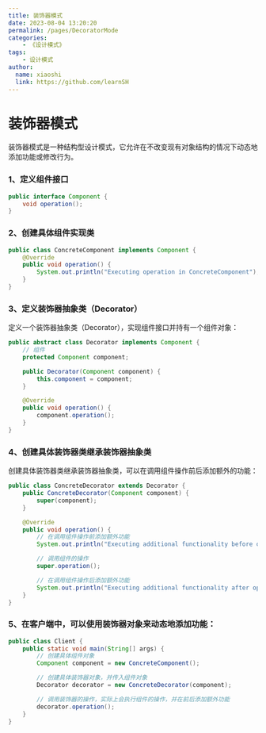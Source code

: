 ```yaml
---
title: 装饰器模式
date: 2023-08-04 13:20:20
permalink: /pages/DecoratorMode
categories:
    - 《设计模式》
tags:
    - 设计模式
author:
  name: xiaoshi
  link: https://github.com/learnSH
---
```


# 装饰器模式
装饰器模式是一种结构型设计模式，它允许在不改变现有对象结构的情况下动态地添加功能或修改行为。

### 1、定义组件接口

```java
public interface Component {
    void operation();
}
```

### 2、创建具体组件实现类
```java
public class ConcreteComponent implements Component {
    @Override
    public void operation() {
        System.out.println("Executing operation in ConcreteComponent");
    }
}
```

### 3、定义装饰器抽象类（Decorator）
定义一个装饰器抽象类（Decorator），实现组件接口并持有一个组件对象：
```java
public abstract class Decorator implements Component {
    // 组件
    protected Component component;

    public Decorator(Component component) {
        this.component = component;
    }

    @Override
    public void operation() {
        component.operation();
    }
}
```

### 4、创建具体装饰器类继承装饰器抽象类
创建具体装饰器类继承装饰器抽象类，可以在调用组件操作前后添加额外的功能：
```java
public class ConcreteDecorator extends Decorator {
    public ConcreteDecorator(Component component) {
        super(component);
    }

    @Override
    public void operation() {
        // 在调用组件操作前添加额外功能
        System.out.println("Executing additional functionality before operation");

        // 调用组件的操作
        super.operation();

        // 在调用组件操作后添加额外功能
        System.out.println("Executing additional functionality after operation");
    }
}
```

### 5、在客户端中，可以使用装饰器对象来动态地添加功能：
```java
public class Client {
    public static void main(String[] args) {
        // 创建具体组件对象
        Component component = new ConcreteComponent();

        // 创建具体装饰器对象，并传入组件对象
        Decorator decorator = new ConcreteDecorator(component);

        // 调用装饰器的操作，实际上会执行组件的操作，并在前后添加额外功能
        decorator.operation();
    }
}   
```